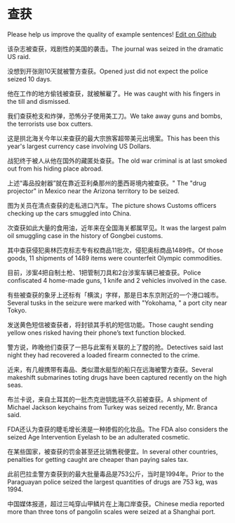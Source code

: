# 查获

Please help us improve the quality of example sentences! [Edit on Github](https://github.com/jiyushe/jiyu-example-sentence-source/blob/main/chinese/chahuo.md)

<p><span class="chinese">该杂志被查获，戏剧性的美国的袭击。</span><span class="english">The journal was seized in the dramatic US raid.</span></p>

<p><span class="chinese">没想到开张刚10天就被警方查获。</span><span class="english">Opened just did not expect the police seized 10 days.</span></p>

<p><span class="chinese">他在工作的地方偷钱被查获，就被解雇了。</span><span class="english">He was caught with his fingers in the till and dismissed.</span></p>

<p><span class="chinese">我们查获枪支和炸弹，恐怖分子使用美工刀。</span><span class="english">We take away guns and bombs, the terrorists use box cutters.</span></p>

<p><span class="chinese">这是拱北海关今年以来查获的最大宗旅客超带美元出境案。</span><span class="english">This has been this year's largest currency case involving US Dollars.</span></p>

<p><span class="chinese">战犯终于被人从他在国外的藏匿处查获。</span><span class="english">The old war criminal is at last smoked out from his hiding place abroad.</span></p>

<p><span class="chinese">上述“毒品投射器”就在靠近亚利桑那州的墨西哥境内被查获。</span><span class="english">" The "drug projector" in Mexico near the Arizona territory to be seized.</span></p>

<p><span class="chinese">图为关员在清点查获的走私进口汽车。</span><span class="english">The picture shows Customs officers checking up the cars smuggled into China.</span></p>

<p><span class="chinese">次查获如此大量的食用油，近年来在全国海关都属罕见。</span><span class="english">It was the largest palm oil smuggling case in the history of Gongbei customs.</span></p>

<p><span class="chinese">其中查获侵犯奥林匹克标志专有权商品11批次，侵犯奥标商品1489件。</span><span class="english">Of those goods, 11 shipments of 1489 items were counterfeit Olympic commodities.</span></p>

<p><span class="chinese">目前，涉案4把自制土枪、1把管制刀具和2台涉案车辆已被查获。</span><span class="english">Police confiscated 4 home-made guns, 1 knife and 2 vehicles involved in the case.</span></p>

<p><span class="chinese">有些被查获的象牙上还标有「横滨」字样，那是日本东京附近的一个港口城市。</span><span class="english">Several tusks in the seizure were marked with "Yokohama, " a port city near Tokyo.</span></p>

<p><span class="chinese">发送黄色短信被查获者，将封锁其手机的短信功能。</span><span class="english">Those caught sending yellow ones risked having their phone’s text function blocked.</span></p>

<p><span class="chinese">警方说，昨晚他们查获了一把与此案有关联的上了膛的抢。</span><span class="english">Detectives said last night they had recovered a loaded firearm connected to the crime.</span></p>

<p><span class="chinese">近来，有几艘携带有毒品、类似潜水艇型的船只在远海被警方查获。</span><span class="english">Several makeshift submarines toting drugs have been captured recently on the high seas.</span></p>

<p><span class="chinese">布兰卡说，来自土耳其的一批杰克逊钥匙链不久前被查获。</span><span class="english">A shipment of Michael Jackson keychains from Turkey was seized recently, Mr. Branca said.</span></p>

<p><span class="chinese">FDA还认为查获的睫毛增长液是一种掺假的化妆品。</span><span class="english">The FDA also considers the seized Age Intervention Eyelash to be an adulterated cosmetic.</span></p>

<p><span class="chinese">在某些国家，被查获的罚金甚至还比销售税便宜。</span><span class="english">In several other countries, penalties for getting caught are cheaper than paying sales tax.</span></p>

<p><span class="chinese">此前巴拉圭警方查获到的最大批量毒品是753公斤，当时是1994年。</span><span class="english">Prior to the Paraguayan police seized the largest quantities of drugs are 753 kg, was 1994.</span></p>

<p><span class="chinese">中国媒体报道，超过三吨穿山甲鳞片在上海口岸查获。</span><span class="english">Chinese media reported more than three tons of pangolin scales were seized at a Shanghai port.</span></p>

